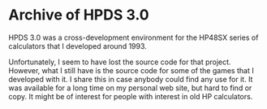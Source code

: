 # Archive of HPDS 3.0

HPDS 3.0 was a cross-development environment for the HP48SX series of
calculators that I developed around 1993.

Unfortunately, I seem to have lost the source code for that project. However,
what I still have is the source code for some of the games that I developed with
it. I share this in case anybody could find any use for it. It was available for
a long time on my personal web site, but hard to find or copy. It might be of
interest for people with interest in old HP calculators.
